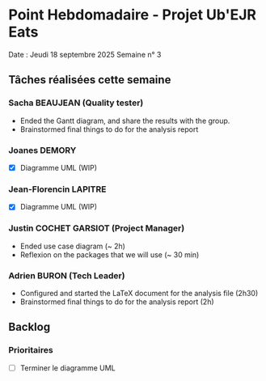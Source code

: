 # Point Hebdomadaire - Projet Ub'EJR Eats

Date : Jeudi 18 septembre 2025
Semaine n° 3

## Tâches réalisées cette semaine

### Sacha BEAUJEAN (Quality tester)
- Ended the Gantt diagram, and share the results with the group. 
- Brainstormed final things to do for the analysis report

### Joanes DEMORY
- [x] Diagramme UML (WIP)

### Jean-Florencin LAPITRE 
- [x] Diagramme UML (WIP)

### Justin COCHET GARSIOT (Project Manager)
- Ended use case diagram (~ 2h)
- Reflexion on the packages that we will use (~ 30 min)

### Adrien BURON (Tech Leader)
- Configured and started the LaTeX document for the analysis file (2h30)
- Brainstormed final things to do for the analysis report (2h)

## Backlog

### Prioritaires
- [ ] Terminer le diagramme UML
